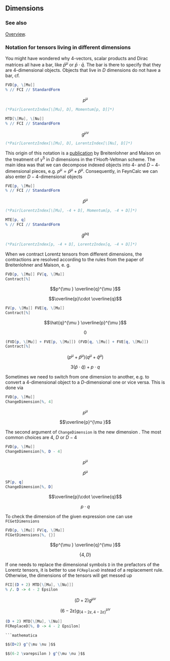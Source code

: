 ## Dimensions

### See also

[Overview](Extra/FeynCalc.md).

### Notation for tensors living in different dimensions

You might have wondered why 4-vectors, scalar products and Dirac matrices all have a bar, like
$\bar{p}^\mu$ or $\bar{p} \cdot \bar{q}$. The bar is there to specify that they are 4-dimensional objects. Objects that live in $D$ dimensions do not have a bar, cf.

```mathematica
FVD[p, \[Mu]]
% // FCI // StandardForm
```

$$p^{\mu }$$

```mathematica
(*Pair[LorentzIndex[\[Mu], D], Momentum[p, D]]*)
```

```mathematica
MTD[\[Mu], \[Nu]]
% // FCI // StandardForm
```

$$g^{\mu \nu }$$

```mathematica
(*Pair[LorentzIndex[\[Mu], D], LorentzIndex[\[Nu], D]]*)
```

This origin of this notation is a [publication](https://inspirehep.net/record/124212) by Breitenlohner and Maison on the treatment of $\gamma^5$ in $D$ dimensions in the t'Hooft-Veltman scheme. The main idea was that we can decompose indexed objects into $4$- and $D-4$-dimensional pieces, e.g. $p^\mu = \bar{p}^\mu + \hat{p}^\mu$. Consequently, in FeynCalc we can also enter $D-4$-dimensional objects

```mathematica
FVE[p, \[Mu]]
% // FCI // StandardForm
```

$$\hat{p}^{\mu }$$

```mathematica
(*Pair[LorentzIndex[\[Mu], -4 + D], Momentum[p, -4 + D]]*)
```

```mathematica
MTE[p, q]
% // FCI // StandardForm
```

$$\hat{g}^{pq}$$

```mathematica
(*Pair[LorentzIndex[p, -4 + D], LorentzIndex[q, -4 + D]]*)
```

When we contract Lorentz tensors from different dimensions, the contractions are resolved according to the rules from the paper of Breitenlohner and Maison, e. g.

```mathematica
FVD[p, \[Mu]] FV[q, \[Mu]]
Contract[%]
```

$$p^{\mu } \overline{q}^{\mu }$$

$$\overline{p}\cdot \overline{q}$$

```mathematica
FV[p, \[Mu]] FVE[q, \[Mu]]
Contract[%]
```

$$\hat{q}^{\mu } \overline{p}^{\mu }$$

$$0$$

```mathematica
(FVD[p, \[Mu]] + FVE[p, \[Mu]]) (FVD[q, \[Mu]] + FVE[q, \[Mu]])
Contract[%]
```

$$\left(p^{\mu }+\hat{p}^{\mu }\right) \left(q^{\mu }+\hat{q}^{\mu }\right)$$

$$3 \left(\hat{p}\cdot \hat{q}\right)+p\cdot q$$

Sometimes we need to switch from one dimension to another, e.g. to convert a 4-dimensional object to a $D$-dimensional one or vice versa. This is done via

```mathematica
FVD[p, \[Mu]]
ChangeDimension[%, 4]
```

$$p^{\mu }$$

$$\overline{p}^{\mu }$$

The second argument of `ChangeDimension` is the new dimension . The most common choices are $4$, $D$ or $D-4$

```mathematica
FVD[p, \[Mu]]
ChangeDimension[%, D - 4]
```

$$p^{\mu }$$

$$\hat{p}^{\mu }$$

```mathematica
SP[p, q]
ChangeDimension[%, D]
```

$$\overline{p}\cdot \overline{q}$$

$$p\cdot q$$

To check the dimension of the given expression one can use `FCGetDimensions`

```mathematica
FVD[p, \[Mu]] FV[q, \[Mu]]
FCGetDimensions[%, {}]
```

$$p^{\mu } \overline{q}^{\mu }$$

$$\{4,D\}$$

If one needs to replace the dimensional symbols `D` in the prefactors of the Lorentz tensors, it is better to use `FCReplaceD` instead of a replacement rule. Otherwise, the dimensions of the tensors will get messed up

```mathematica
FCI[(D + 2) MTD[\[Mu], \[Nu]]] 
% /. D -> 4 - 2 Epsilon
```

$$(D+2) g^{\mu \nu }$$

$$(6-2 \varepsilon ) g_{\{4-2 \varepsilon ,4-2 \varepsilon \}}{}^{\mu \nu }$$

```mathematica
(D + 2) MTD[\[Mu], \[Nu]]
FCReplaceD[%, D -> 4 - 2 Epsilon] 

```mathematica

$$(D+2) g^{\mu \nu }$$

$$(6-2 \varepsilon ) g^{\mu \nu }$$